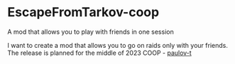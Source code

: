 # EscapeFromTarkov-coop
A mod that allows you to play with friends in one session


I want to create a mod that allows you to go on raids only with your friends. The release is planned for the middle of 2023
COOP - [paulov-t](https://github.com/paulov-t)
